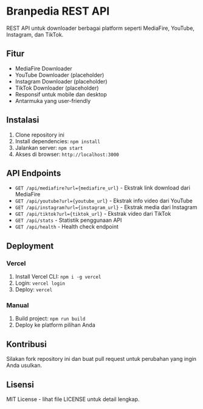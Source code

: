# Branpedia REST API

REST API untuk downloader berbagai platform seperti MediaFire, YouTube, Instagram, dan TikTok.

## Fitur

- MediaFire Downloader
- YouTube Downloader (placeholder)
- Instagram Downloader (placeholder)
- TikTok Downloader (placeholder)
- Responsif untuk mobile dan desktop
- Antarmuka yang user-friendly

## Instalasi

1. Clone repository ini
2. Install dependencies: `npm install`
3. Jalankan server: `npm start`
4. Akses di browser: `http://localhost:3000`

## API Endpoints

- `GET /api/mediafire?url={mediafire_url}` - Ekstrak link download dari MediaFire
- `GET /api/youtube?url={youtube_url}` - Ekstrak info video dari YouTube
- `GET /api/instagram?url={instagram_url}` - Ekstrak media dari Instagram
- `GET /api/tiktok?url={tiktok_url}` - Ekstrak video dari TikTok
- `GET /api/stats` - Statistik penggunaan API
- `GET /api/health` - Health check endpoint

## Deployment

### Vercel

1. Install Vercel CLI: `npm i -g vercel`
2. Login: `vercel login`
3. Deploy: `vercel`

### Manual

1. Build project: `npm run build`
2. Deploy ke platform pilihan Anda

## Kontribusi

Silakan fork repository ini dan buat pull request untuk perubahan yang ingin Anda usulkan.

## Lisensi

MIT License - lihat file LICENSE untuk detail lengkap.
